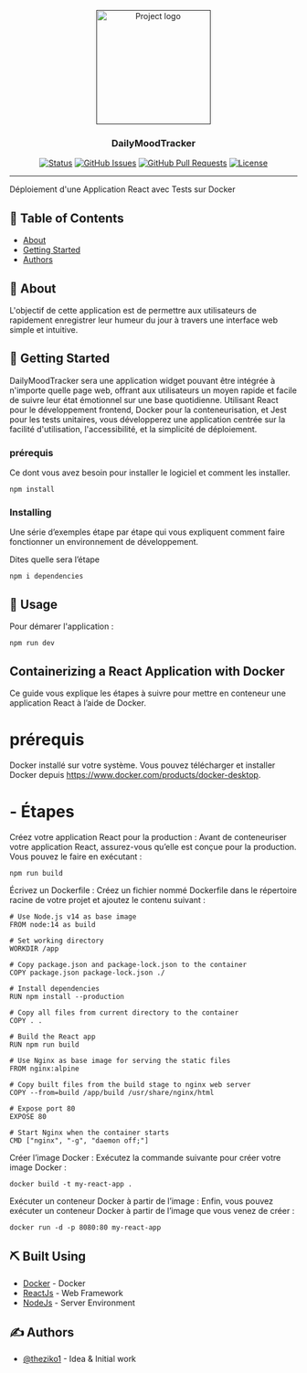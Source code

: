 <p align="center">
  <a href="" rel="noopener">
 <img width=200px height=200px src="https://i.imgur.com/6wj0hh6.jpg" alt="Project logo"></a>
</p>

<h3 align="center">DailyMoodTracker</h3>

<div align="center">

[![Status](https://img.shields.io/badge/status-active-success.svg)]()
[![GitHub Issues](https://img.shields.io/github/issues/kylelobo/The-Documentation-Compendium.svg)](https://github.com/theziko1/The-Documentation-Compendium/issues)
[![GitHub Pull Requests](https://img.shields.io/github/issues-pr/kylelobo/The-Documentation-Compendium.svg)](https://github.com/theziko1/The-Documentation-Compendium/pulls)
[![License](https://img.shields.io/badge/license-MIT-blue.svg)](/LICENSE)

</div>

---

<p align="left"> Déploiement d'une Application React avec Tests sur Docker
    <br> 
</p>

## 📝 Table of Contents

- [About](#about)
- [Getting Started](#getting_started)
- [Authors](#authors)


## 🧐 About <a name = "about"></a>

 L'objectif de cette application est de permettre aux utilisateurs de rapidement enregistrer leur humeur du jour à travers une interface web simple et intuitive. 

## 🏁 Getting Started <a name = "getting_started"></a>

DailyMoodTracker sera une application widget pouvant être intégrée à n'importe quelle page web, offrant aux utilisateurs un moyen rapide et facile de suivre leur état émotionnel sur une base quotidienne. Utilisant React pour le développement frontend, Docker pour la conteneurisation, et Jest pour les tests unitaires, vous développerez une application centrée sur la facilité d'utilisation, l'accessibilité, et la simplicité de déploiement.

### prérequis

Ce dont vous avez besoin pour installer le logiciel et comment les installer.

```
npm install
```

### Installing

Une série d’exemples étape par étape qui vous expliquent comment faire fonctionner un environnement de développement.

Dites quelle sera l’étape

```
npm i dependencies 
```


## 🎈 Usage <a name="usage"></a>

Pour démarer l'application :

```
npm run dev
```


## Containerizing a React Application with Docker
Ce guide vous explique les étapes à suivre pour mettre en conteneur une application React à l’aide de Docker.

# prérequis
Docker installé sur votre système. Vous pouvez télécharger et installer Docker depuis https://www.docker.com/products/docker-desktop.

# - Étapes
Créez votre application React pour la production :
Avant de conteneuriser votre application React, assurez-vous qu’elle est conçue pour la production. Vous pouvez le faire en exécutant :

```
npm run build
```
Écrivez un Dockerfile :
Créez un fichier nommé Dockerfile dans le répertoire racine de votre projet et ajoutez le contenu suivant :

```
# Use Node.js v14 as base image
FROM node:14 as build

# Set working directory
WORKDIR /app

# Copy package.json and package-lock.json to the container
COPY package.json package-lock.json ./

# Install dependencies
RUN npm install --production

# Copy all files from current directory to the container
COPY . .

# Build the React app
RUN npm run build

# Use Nginx as base image for serving the static files
FROM nginx:alpine

# Copy built files from the build stage to nginx web server
COPY --from=build /app/build /usr/share/nginx/html

# Expose port 80
EXPOSE 80

# Start Nginx when the container starts
CMD ["nginx", "-g", "daemon off;"]

```

Créer l’image Docker :
Exécutez la commande suivante pour créer votre image Docker :

```
docker build -t my-react-app .

```
Exécuter un conteneur Docker à partir de l’image :
Enfin, vous pouvez exécuter un conteneur Docker à partir de l’image que vous venez de créer :

```
docker run -d -p 8080:80 my-react-app

```


## ⛏️ Built Using <a name = "built_using"></a>

- [Docker](https://www.docker.com/) - Docker
- [ReactJs](https://reactjs.org/) - Web Framework
- [NodeJs](https://nodejs.org/en/) - Server Environment

## ✍️ Authors <a name = "authors"></a>

- [@theziko1](https://github.com/theziko1) - Idea & Initial work


